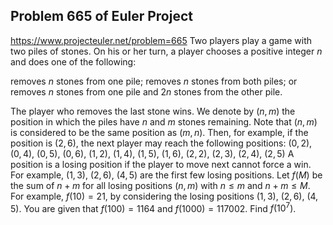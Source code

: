 ## Problem 665 of Euler Project 
https://www.projecteuler.net/problem=665
Two players play a game with two piles of stones.
On his or her turn, a player chooses a positive integer $n$ and does one of the following:

removes $n$ stones from one pile;
removes $n$ stones from both piles; or
removes $n$ stones from one pile and $2n$ stones from the other pile.

The player who removes the last stone wins.
We denote by $(n,m)$ the position in which the piles have $n$ and $m$ stones remaining. Note that $(n,m)$ is considered to be the same position as $(m,n)$.
Then, for example, if the position is $(2,6)$, the next player may reach the following positions:
$(0,2)$, $(0,4)$, $(0,5)$, $(0,6)$, $(1,2)$, $(1,4)$, $(1,5)$, $(1,6)$, $(2,2)$, $(2,3)$, $(2,4)$, $(2,5)$
A position is a losing position if the player to move next cannot force a win. For example, $(1,3)$, $(2,6)$, $(4,5)$ are the first few losing positions.
Let $f(M)$ be the sum of $n+m$ for all losing positions $(n,m)$ with $n\le m$ and $n+m \le M$. For example, $f(10) = 21$, by considering the losing positions $(1,3)$, $(2,6)$, $(4,5)$.
You are given that $f(100) = 1164$ and $f(1000) = 117002$.
Find $f(10^7)$.